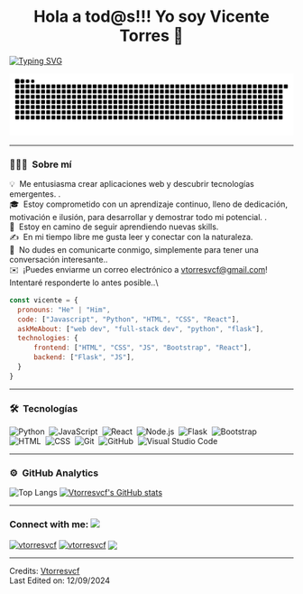 ###

<h1 align="center">Hola a tod@s!!! Yo soy Vicente Torres 🤙<width="30px"></h1>

[![Typing SVG](https://readme-typing-svg.herokuapp.com?font=Robot-Bold&size=30&color=330033&center=true&vCenter=true&width=900&height=110&lines=Bienvenido+a+mi+perfil+de+Github;Yo+soy+programador+Full-Stack)](https://git.io/typing-svg)

<p align = "center">
	<img src = "https://github.com/7oSkaaa/7oSkaaa/blob/output/github-contribution-grid-snake.svg?" alt = "Snake Game"/>
</p>
<hr width="100%" >

### 👨🏻‍💻 &nbsp;Sobre mí

💡 &nbsp;Me entusiasma crear aplicaciones web y descubrir tecnologías emergentes. .\
🎓 &nbsp;Estoy comprometido con un aprendizaje continuo, lleno de dedicación, motivación e ilusión, para desarrollar y demostrar todo mi potencial. .\
🌱 &nbsp;Estoy en camino de seguir aprendiendo nuevas skills.\
✍️ &nbsp;En mi tiempo libre me gusta leer y conectar con la naturaleza.\
💬 &nbsp;No dudes en comunicarte conmigo, simplemente para tener una conversación interesante..\
✉️ &nbsp;¡Puedes enviarme un correo electrónico a vtorresvcf@gmail.com! Intentaré responderte lo antes posible..\

```javascript
const vicente = {
  pronouns: "He" | "Him",
  code: ["Javascript", "Python", "HTML", "CSS", "React"],
  askMeAbout: ["web dev", "full-stack dev", "python", "flask"],
  technologies: {
      frontend: ["HTML", "CSS", "JS", "Bootstrap", "React"],
      backend: ["Flask", "JS"],
  }
}
```


<hr width="100%" >

### 🛠 &nbsp;Tecnologías

![Python](https://img.shields.io/badge/-Python-05122A?style=flat&logo=python)&nbsp;
![JavaScript](https://img.shields.io/badge/-JavaScript-05122A?style=flat&logo=javascript)&nbsp;
![React](https://img.shields.io/badge/-React-05122A?style=flat&logo=react)&nbsp;
![Node.js](https://img.shields.io/badge/-Node.js-05122A?style=flat&logo=node.js)&nbsp;
![Flask](https://img.shields.io/badge/-Flask-05122A?style=flat&logo=flask)&nbsp;
![Bootstrap](https://img.shields.io/badge/-Bootstrap-05122A?style=flat&logo=bootstrap&logoColor=563D7C)\
![HTML](https://img.shields.io/badge/-HTML-05122A?style=flat&logo=HTML5)&nbsp;
![CSS](https://img.shields.io/badge/-CSS-05122A?style=flat&logo=CSS3&logoColor=1572B6)&nbsp;
![Git](https://img.shields.io/badge/-Git-05122A?style=flat&logo=git)&nbsp;
![GitHub](https://img.shields.io/badge/-GitHub-05122A?style=flat&logo=github)&nbsp;
![Visual Studio Code](https://img.shields.io/badge/-Visual%20Studio%20Code-05122A?style=flat&logo=visual-studio-code&logoColor=007ACC)&nbsp;

<hr width="100%" >

### ⚙️ &nbsp;GitHub Analytics

<p align="center">

![Top Langs](https://github-readme-stats.vercel.app/api/top-langs/?username=vtorresvcf&layout=compact)
[![Vtorresvcf's GitHub stats](https://github-readme-stats.vercel.app/api?username=vtorresvcf)](https://github.com/vtorresvcf/vtorresvcf)
</p>

<hr width="100%" >

<h3 align="left">Connect with me: <img src='https://raw.githubusercontent.com/ShahriarShafin/ShahriarShafin/main/Assets/handshake.gif' width="100px"> </h3>
<p align="left">
<a href="https://www.linkedin.com/in/vicente-torres-luna/" target="blank"><img align="center" src="https://raw.githubusercontent.com/rahuldkjain/github-profile-readme-generator/master/src/images/icons/Social/linked-in-alt.svg" alt="vtorresvcf" height="30" width="40" /></a>
<a href="https://www.instagram.com/vtorresvcf/" target="blank"><img align="center" src="https://raw.githubusercontent.com/rahuldkjain/github-profile-readme-generator/master/src/images/icons/Social/instagram.svg" alt="vtorresvcf" height="30" width="40" /></a>
<a href = 'https://www.github.com/vtorresvcf'> <img width = '32px' align= 'center' src="https://raw.githubusercontent.com/rahulbanerjee26/githubAboutMeGenerator/main/icons/github.svg"/></a>
  
</p>

<hr width="100%" >

Credits: [Vtorresvcf](https://github.com/Vtorresvcf)
<br>
Last Edited on: 12/09/2024



